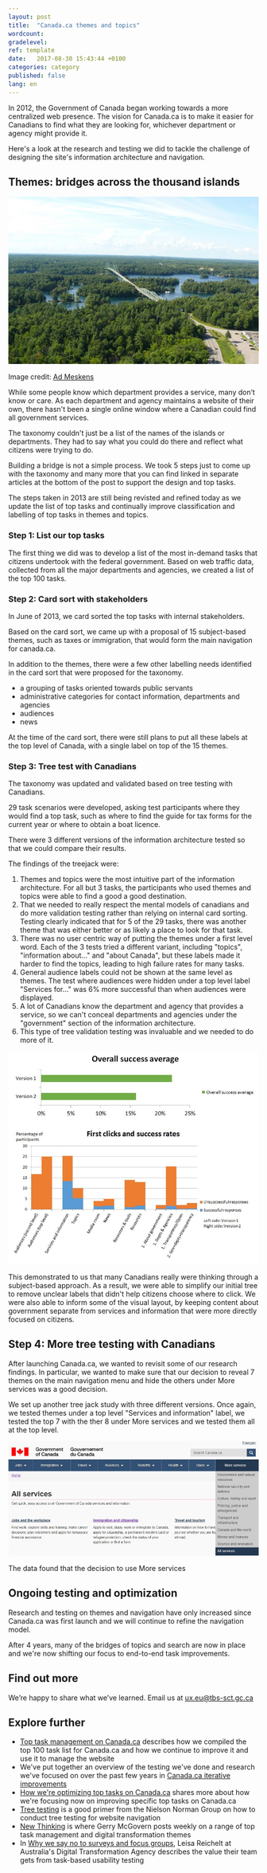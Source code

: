 ```yaml
---
layout: post
title:  "Canada.ca themes and topics"
wordcount: 
gradelevel: 
ref: template
date:   2017-08-30 15:43:44 +0100
categories: category
published: false
lang: en
---
```


In 2012, the Government of Canada began working towards a more centralized web presence. The vision for Canada.ca is to make it easier for Canadians to find what they are looking for, whichever department or agency might provide it. 

Here's a look at the research and testing we did to tackle the challenge of designing the site's information architecture and navigation.

## Themes: bridges across the thousand islands

<img class="img-responsive" alt="Bridge across the Thousand Islands" src="/images/thousand-islands-bridge_600x400.jpg">

Image credit: [Ad Meskens](https://commons.wikimedia.org/wiki/User:Ad_Meskens)

While some people know which department provides a service, many don’t know or care. As each department and agency maintains a website of their own, there hasn't been a single online window where a Canadian could find all government services.

The taxonomy couldn't just be a list of the names of the islands or departments. They had to say what you could do there and reflect what citizens were trying to do.

Building a bridge is not a simple process. We took 5 steps just to come up with the taxonomy and many more that you can find linked in separate articles at the bottom of the post to support the design and top tasks. 

The steps taken in 2013 are still being revisted and refined today as we update the list of top tasks and continually improve classification and labelling of top tasks in themes and topics.

### Step 1: List our top tasks

The first thing we did was to develop a list of the most in-demand tasks that citizens undertook with the federal government. Based on web traffic data, collected from all the major departments and agencies, we created a list of the top 100 tasks.

### Step 2: Card sort with stakeholders

In June of 2013, we card sorted the top tasks with internal stakeholders.

Based on the card sort, we came up with a proposal of 15 subject-based themes, such as taxes or immigration, that would form the main navigation for canada.ca.

In addition to the themes, there were a few other labelling needs identified in the card sort that were proposed for the taxonomy.
- a grouping of tasks oriented towards public servants
- administrative categories for contact information, departments and agencies
- audiences
- news 

At the time of the card sort, there were still plans to put all these labels at the top level of Canada, with a single label on top of the 15 themes.

### Step 3: Tree test with Canadians

The taxonomy was updated and validated based on tree testing with Canadians.

29 task scenarios were developed, asking test participants where they would find a top task, such as where to find the guide for tax forms for the current year or where to obtain a boat licence.

There were 3 different versions of the information architecture tested so that we could compare their results.

The findings of the treejack were:
1) Themes and topics were the most intuitive part of the information architecture. For all but 3 tasks, the participants who used themes and topics were able to find a good a good destination.
2) That we needed to really respect the mental models of canadians and do more validation testing rather than relying on internal card sorting. Testing clearly indicated that for 5 of the 29 tasks, there was another theme that was either better or as likely a place to look for that task.
3) There was no user centric way of putting the themes under a first level word. Each of the 3 tests tried a different variant, including "topics", "information about..." and "about Canada", but these labels made it harder to find the topics, leading to high failure rates for many tasks.
4) General audience labels could not be shown at the same level as themes. The test where audiences were hidden under a top level label "Services for..." was 6% more successful than when audiences were displayed.
5) A lot of Canadians know the department and agency that provides a service, so we can't conceal departments and agencies under the "government" section of the information architecture.
6) This type of tree validation testing was invaluable and we needed to do more of it. 

<img class="img-responsive" alt="Tree testing the information architecture" src="/images/Tree_test_results_2013.jpg">

This demonstrated to us that many Canadians really were thinking through a subject-based approach. As a result, we were able to simplify our initial tree to remove unclear labels that didn't help citizens choose where to click. We were also able to inform some of the visual layout, by keeping content about government separate from services and information that were more directly focused on citizens.

## Step 4: More tree testing with Canadians

After launching Canada.ca, we wanted to revisit some of our research findings. In particular, we wanted to make sure that our decision to reveal 7 themes on the main navigation menu and hide the others under More services was a good decision.

We set up another tree jack study with three different versions. Once again, we tested themes under a top level "Services and information" label, we tested the top 7 with the ther 8 under More services and we tested them all at the top level.

<img class="img-responsive" alt="Themes on canada.ca" src="/images/themes_1000x457.jpg">

The data found that the decision to use More services

## Ongoing testing and optimization

Research and testing on themes and navigation have only increased since Canada.ca was first launch and we will continue to refine the navigation model.

After 4 years, many of the bridges of topics and search are now in place and we're now shifting our focus to end-to-end task improvements.

## Find out more

We’re happy to share what we’ve learned. Email us at ux.eu@tbs-sct.gc.ca

## Explore further

* [Top task management on Canada.ca]() describes how we compiled the top 100 task list for Canada.ca and how we continue to improve it and use it to manage the website
* We've put together an overview of the testing we've done and research we've focused on over the past few years in [Canada.ca iterative improvements](https://canada-ca.github.io/category/2017/09/11/iterative-improvements.html)
* [How we're optimizing top tasks on Canada.ca](https://canada-ca.github.io/category/2017/08/21/optimization-overview.html) shares more about how we're focusing now on improving specific top tasks on Canada.ca
* [Tree testing](https://www.nngroup.com/articles/tree-testing/) is a good primer from the Nielson Norman Group on how to conduct tree testing for website navigation
* [New Thinking](http://gerrymcgovern.com/new-thinking/) is where Gerry McGovern posts weekly on a range of top task management and digital transformation themes 
* In [Why we say no to surveys and focus groups](https://www.dta.gov.au/blog/surveys-and-focus-groups/), Leisa Reichelt at Australia's Digital Transformation Agency describes the value their team gets from task-based usability testing

